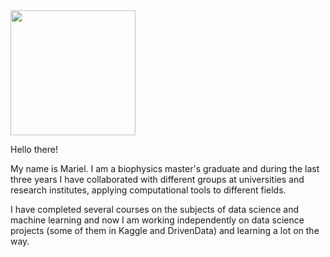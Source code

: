 <img width="200" src="me.png">

Hello there!

My name is Mariel. I am a biophysics master's graduate and during the last three years I have collaborated with different groups at universities and research institutes, applying computational tools to different fields. 

I have completed several courses on the subjects of data science and machine learning and now I am working independently on data science projects (some of them in Kaggle and DrivenData) and learning a lot on the way. 

